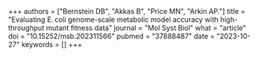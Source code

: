 +++
authors = ["Bernstein DB", "Akkas B", "Price MN", "Arkin AP."]
title = "Evaluating E. coli genome-scale metabolic model accuracy with high-throughput mutant fitness data"
journal = "Mol Syst Biol"
what = "article"
doi = "10.15252/msb.202311566"
pubmed = "37888487"
date = "2023-10-27"
keywords = []
+++

